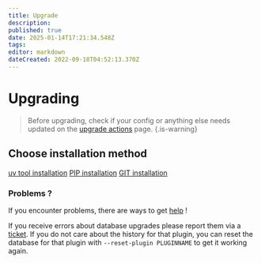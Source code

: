 ```yaml
---
title: Upgrade
description: 
published: true
date: 2025-01-14T17:21:34.548Z
tags: 
editor: markdown
dateCreated: 2022-09-18T04:52:13.370Z
---
```


# Upgrading

> Before upgrading, check if your config or anything else needs updated on the [upgrade actions](/UpgradeActions) page.
{.is-warning}

## Choose installation method

[uv tool installation](/InstallWizard/uv#updating)
[PIP installation](/Upgrade/Pip)
[GIT installation](/Upgrade/Git)


### Problems ?

If you encounter problems, there are ways to get [help](/NeedHelp) !

If you receive errors about database upgrades please report them via a [ticket](https://github.com/Flexget/Flexget/issues). If you do not care about the history for that plugin, you can reset the database for that plugin with `--reset-plugin PLUGINNAME` to get it working again.
